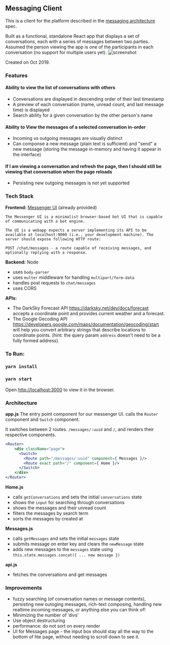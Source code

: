 ## Messaging Client
This is a client for the platform described in the [messaging architecture](messaging_architecture.md) spec.

Built as a functional, standalone React app that displays a set of conversations, each with a series of messages between two parties. Assumed the person viewing the app is one of the participants in each conversation (no support for multiple users yet).
![screenshot](https://user-images.githubusercontent.com/9300663/66678710-583d5080-ec21-11e9-85dd-1fff11798d56.gif)

Created on Oct 2019.

### Features

#### Ability to view the list of conversations with others
- Conversations are displayed in descending order of their last timestamp
- A preview of each conversation (name, unread count, and last message time) is displayed 
- Search ability for a given conversation by the other person's name

#### Ability to View the messages of a selected conversation in-order
- Incoming vs outgoing messages are visually distinct
- Can componse a new message (plain text is sufficient) and "send" a new message (storing the message in-memory and having it appear in the interface)
   
#### If I am viewing a conversation and refresh the page, then I should still be viewing that conversation when the page reloads   
- Persisting new outgoing messages is not yet supported

### Tech Stack
**Frontend:** [Messenger UI](http://hipmunk.github.io/hipproblems/lessenger/) (already provided)

```
The Messenger UI is a minimalist browser-based bot UI that is capable of communicating with a bot engine.

The UI is a webapp expects a server implementing its API to be available at localhost:9000 (i.e., your development machine). The server should expose following HTTP route:

POST /chat/messages - a route capable of receiving messages, and optionally replying with a response.
```

**Backend:** Node
* uses `body-parser` 
* uses `multer` middleware for handling `multipart/form-data`
* handles post requests to `chat/messages`
* uses CORS

**APIs:**
* The DarkSky Forecast API https://darksky.net/dev/docs/forecast accepts a coordinate point and provides current weather and a forecast.
* The Google Gecoding API https://developers.google.com/maps/documentation/geocoding/start will help you convert arbitrary strings that describe locations to coordinate points. (hint: the query param `address` doesn't need to be a fully formed address).

### To Run:
### `yarn install`
### `yarn start`
Open [http://localhost:3000](http://localhost:3000) to view it in the browser.

### Architecture
**app.js**
The entry point component for our messenger UI. calls the `Router` component and `Switch` component. 

It switches between 2 routes. `/messages/:uuid` and `/`, and renders their respective components.
```jsx
<Router>
    <div className="page">
      <Switch>
        <Route path="/messages/:uuid" component={ Messages }/>
        <Route exact path="/" component={ Home }/>
      </Switch>
    </div>
</Router>
```

**Home.js**
* calls `getConversations` and sets the initial `conversations` state
* shows the `input`  for searching through conversations
* shows the messages and their unread count
* filters the messages by search term
* sorts the messages by created at 

**Messages.js**
* calls `getMessages` and sets the initial `messages` state
* submits message on enter key and clears the `newMessage` state
* adds new messages to the `messages` state using `this.state.messages.concat({ ... new message })`

**api.js**
* fetches the conversations and get messages

### Improvements
- fuzzy searching (of conversation names or message contents), persisting new outoging messages, rich-text composing, handling new realtime incoming messages, or anything else you can think of!
- Minimizing the number of ‘divs’
- Use object destructuring 
- performance: do not sort on every render
- UI for Messages page - the input box should stay all the way to the bottom of hte page, without needing to scroll down to see it.